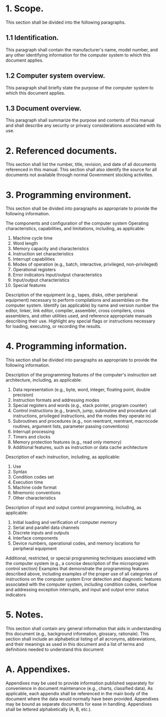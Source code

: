 # 1. Scope.

This section shall be divided into the following paragraphs.

## 1.1 Identification.

This paragraph shall contain the manufacturer's name, model number,
and any other identifying information for the computer system to
which this document applies.

## 1.2 Computer system overview.

This paragraph shall briefly state the purpose of the computer
system to which this document applies.

## 1.3 Document overview.

This paragraph shall summarize the purpose and contents of this
manual and shall describe any security or privacy considerations
associated with its use.

# 2. Referenced documents.

This section shall list the number, title, revision, and date of
all documents referenced in this manual. This section shall also
identify the source for all documents not available through normal
Government stocking activities.

# 3. Programming environment.

This section shall be divided into paragraphs as appropriate to
provide the following information.

The components and configuration of the computer system
Operating characteristics, capabilities, and limitations,
including, as applicable:
1.  Machine cycle time
2.  Word length
3.  Memory capacity and characteristics
4.  Instruction set characteristics
5.  Interrupt capabilities
6.  Modes of operation (e.g., batch, interactive, privileged,
    non-privileged)
7.  Operational registers
8.  Error indicators Input/output characteristics
9.  Input/output characteristics
10. Special features

Description of the equipment (e.g., tapes, disks, other peripheral
equipment) necessary to perform compilations and assemblies on the
computer system. Identify (as applicable) by name and version
number the editor, linker, link editor, compiler, assembler, cross
compilers, cross assemblers, and other utilities used, and
reference appropriate manuals describing their use. Highlight any
special flags or instructions necessary for loading, executing, or
recording the results.
# 4. Programming information.

This section shall be divided into paragraphs as appropriate to
provide the following information.

Description of the programming features of the computer's
instruction set architecture, including, as applicable:
1.  Data representation (e.g., byte, word, integer, floating point,
    double precision)
2.  Instruction formats and addressing modes
3.  Special registers and words (e.g., stack pointer, program
    counter)
4.  Control instructions (e.g., branch, jump, subroutine and
    procedure call instructions, privileged instructions, and the modes
    they operate in)
5.  Subroutines and procedures (e.g., non reentrant, reentrant,
    macrocode routines, argument lists, parameter passing conventions)
6.  Interrupt processing
7.  Timers and clocks
8.  Memory protection features (e.g., read only memory)
9.  Additional features, such as instruction or data cache
    architecture

Description of each instruction, including, as applicable:
1.  Use
2.  Syntax
3.  Condition codes set
4.  Execution time
5.  Machine code format
6.  Mnemonic conventions
7.  Other characteristics

Description of input and output control programming, including, as
applicable:
1.  Initial loading and verification of computer memory
2.  Serial and parallel data channels
3.  Discrete inputs and outputs
4.  Interface components
5.  Device numbers, operational codes, and memory locations for
    peripheral equipment

Additional, restricted, or special programming techniques
associated with the computer system (e.g., a concise description of
the microprogram control section)
Examples that demonstrate the programming features described above,
including examples of the proper use of all categories of
instructions on the computer system
Error detection and diagnostic features associated with the
computer system, including condition codes, overflow and addressing
exception interrupts, and input and output error status indicators
# 5. Notes.

This section shall contain any general information that aids in
understanding this document (e.g., background information,
glossary, rationale). This section shall include an alphabetical
listing of all acronyms, abbreviations, and their meanings as used
in this document and a list of terms and definitions needed to
understand this document

# A. Appendixes.

Appendixes may be used to provide information published separately
for convenience in document maintenance (e.g., charts, classified
data). As applicable, each appendix shall be referenced in the main
body of the document where the data would normally have been
provided. Appendixes may be bound as separate documents for ease in
handling. Appendixes shall be lettered alphabetically (A, B,
etc.).



